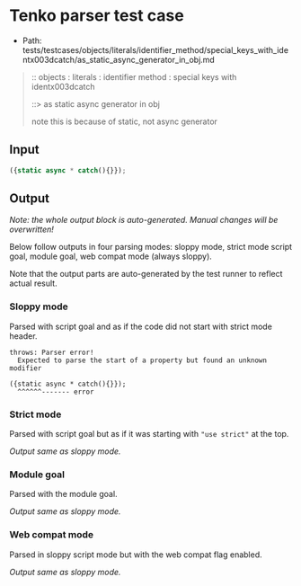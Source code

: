 # Tenko parser test case

- Path: tests/testcases/objects/literals/identifier_method/special_keys_with_identx003dcatch/as_static_async_generator_in_obj.md

> :: objects : literals : identifier method : special keys with identx003dcatch
>
> ::> as static async generator in obj
>
> note this is because of static, not async generator

## Input

`````js
({static async * catch(){}});
`````

## Output

_Note: the whole output block is auto-generated. Manual changes will be overwritten!_

Below follow outputs in four parsing modes: sloppy mode, strict mode script goal, module goal, web compat mode (always sloppy).

Note that the output parts are auto-generated by the test runner to reflect actual result.

### Sloppy mode

Parsed with script goal and as if the code did not start with strict mode header.

`````
throws: Parser error!
  Expected to parse the start of a property but found an unknown modifier

({static async * catch(){}});
  ^^^^^^------- error
`````

### Strict mode

Parsed with script goal but as if it was starting with `"use strict"` at the top.

_Output same as sloppy mode._

### Module goal

Parsed with the module goal.

_Output same as sloppy mode._

### Web compat mode

Parsed in sloppy script mode but with the web compat flag enabled.

_Output same as sloppy mode._
